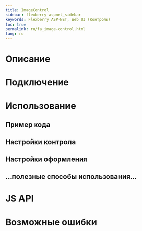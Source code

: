 ```yaml
---
title: ImageControl
sidebar: flexberry-aspnet_sidebar
keywords: Flexberry ASP-NET, Web UI (Контролы)
toc: true
permalink: ru/fa_image-control.html
lang: ru
---
```


# Описание

# Подключение

# Использование

## Пример кода

## Настройки контрола

## Настройки оформления

## ...полезные способы использования...

# JS API

# Возможные ошибки
 
 
